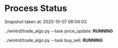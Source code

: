 # Process Status

Snapshot taken at: 2025-10-07 06:04:03

../wintrd/trade_algo.py --task price_update: **RUNNING**

../wintrd/trade_algo.py --task buy_sell: **RUNNING**

